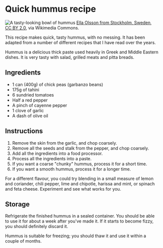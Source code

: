<h1>Quick hummus recipe</h1>
<img src="https://upload.wikimedia.org/wikipedia/commons/9/9e/Hummus_Dip_%2830863436677%29.jpg" alt="A tasty-looking bowl of hummus" />
<a href="https://commons.wikimedia.org/wiki/File:Hummus_Dip_(30863436677).jpg">Ella Olsson from Stockholm, Sweden</a>, <a href="https://creativecommons.org/licenses/by/2.0">CC BY 2.0</a>, via Wikimedia Commons.


<p>This recipe makes quick, tasty hummus, with no messing. It has been adapted from a number of different recipes that I have read over the years.</p>

<p>Hummus is a delicious thick paste used heavily in Greek and Middle Eastern dishes. It is very tasty with salad, grilled meats and pitta breads.</p>

<h2>Ingredients</h2>

<ul>
    <li>1 can (400g) of chick peas (garbanzo beans)</li>
    <li>175g of tahini</li>
    <li>6 sundried tomatoes</li>
    <li>Half a red pepper</li>
    <li>A pinch of cayenne pepper</li>
    <li>1 clove of garlic</li>
    <li>A dash of olive oil</li>
</ul>

<h2>Instructions</h2>

<ol>
    <li>Remove the skin from the garlic, and chop coarsely.</li>
    <li>Remove all the seeds and stalk from the pepper, and chop coarsely.</li>
    <li>Add all the ingredients into a food processor.</li>
    <li>Process all the ingredients into a paste.</li>
    <li>If you want a coarse "chunky" hummus, process it for a short time.</li>
    <li>If you want a smooth hummus, process it for a longer time.</li>
</ol>

<p>For a different flavour, you could try blending in a small measure of lemon and coriander, chili pepper, lime and chipotle, harissa and mint, or spinach and feta cheese. Experiment and see what works for you.</p>

<h2>Storage</h2>

<p>Refrigerate the finished hummus in a sealed container. You should be able to use it for about a week after you've made it. If it starts to become fizzy, you should definitely discard it.</p>

<p>Hummus is suitable for freezing; you should thaw it and use it within a couple of months.</p>
